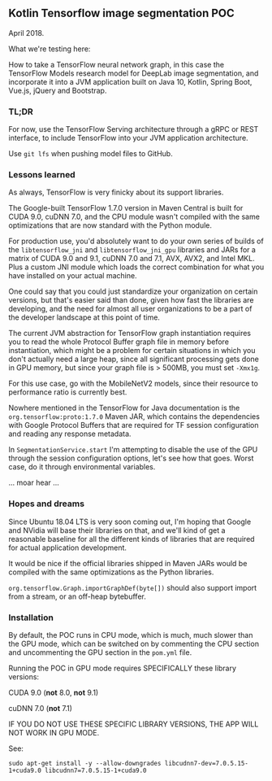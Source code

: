 ## Kotlin Tensorflow image segmentation POC

April 2018.

What we're testing here:

How to take a TensorFlow neural network graph, in this case the TensorFlow Models research
model for DeepLab image segmentation, and incorporate it into a JVM application built on 
Java 10, Kotlin, Spring Boot, Vue.js, jQuery and Bootstrap.

### TL;DR

For now, use the TensorFlow Serving architecture through a gRPC or REST interface, 
to include TensorFlow into your JVM application architecture.

Use `git lfs` when pushing model files to GitHub.

### Lessons learned

As always, TensorFlow is very finicky about its support libraries.

The Google-built TensorFlow 1.7.0 version in Maven Central is built for CUDA 9.0, cuDNN 7.0,
and the CPU module wasn't compiled with the same optimizations that are now standard with the
Python module.

For production use, you'd absolutely want to do your own series of builds of the 
`libtensorflow_jni` and `libtensorflow_jni_gpu` libraries and JARs for a matrix of 
CUDA 9.0 and 9.1, cuDNN 7.0 and 7.1, AVX, AVX2, and Intel MKL. Plus a custom JNI module 
which loads the correct combination for what you have installed on your actual machine.

One could say that you could just standardize your organization on certain versions, but that's
easier said than done, given how fast the libraries are developing, and the need for almost all
user organizations to be a part of the developer landscape at this point of time.

The current JVM abstraction for TensorFlow graph instantiation requires you to read the whole
Protocol Buffer graph file in memory before instantiation, which might be a problem for certain
situations in which you don't actually need a large heap, since all significant processing gets
done in GPU memory, but since your graph file is > 500MB, you must set `-Xmx1g`.

For this use case, go with the MobileNetV2 models, since their resource to performance ratio
is currently best. 

Nowhere mentioned in the TensorFlow for Java documentation is the `org.tensorflow:proto:1.7.0` 
Maven JAR, which contains the dependencies with Google Protocol Buffers that are required for
TF session configuration and reading any response metadata.

In `SegmentationService.start` I'm attempting to disable the use of the GPU through the session
configuration options, let's see how that goes. Worst case, do it through environmental variables.

... moar hear ...

### Hopes and dreams

Since Ubuntu 18.04 LTS is very soon coming out, I'm hoping that Google and NVidia will base their
libraries on that, and we'll kind of get a reasonable baseline for all the different kinds of
libraries that are required for actual application development.

It would be nice if the official libraries shipped in Maven JARs would be compiled with the same
optimizations as the Python libraries.

`org.tensorflow.Graph.importGraphDef(byte[])` should also support import from a stream, or an
off-heap bytebuffer.

### Installation

By default, the POC runs in CPU mode, which is much, much slower than the GPU mode,
which can be switched on by commenting the CPU section and uncommenting the GPU
section in the `pom.yml` file.

Running the POC in GPU mode requires SPECIFICALLY these library versions:

CUDA 9.0 (**not** 8.0, **not** 9.1)

cuDNN 7.0 (**not** 7.1)

IF YOU DO NOT USE THESE SPECIFIC LIBRARY VERSIONS, THE APP WILL NOT WORK IN GPU MODE.

See:

```
sudo apt-get install -y --allow-downgrades libcudnn7-dev=7.0.5.15-1+cuda9.0 libcudnn7=7.0.5.15-1+cuda9.0
```